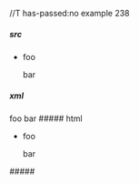 //T has-passed:no
example 238
##### src
-  foo

   bar
##### xml
<?xml version="1.0" encoding="UTF-8"?>
<!DOCTYPE document SYSTEM "CommonMark.dtd">
<document xmlns="http://commonmark.org/xml/1.0">
  <list type="bullet" tight="false">
    <item>
      <paragraph>
        <text>foo</text>
      </paragraph>
      <paragraph>
        <text>bar</text>
      </paragraph>
    </item>
  </list>
</document>
##### html
<ul>
<li>
<p>foo</p>
<p>bar</p>
</li>
</ul>
#####
